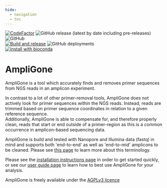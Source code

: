 ```yaml
---
hide:
  - navigation
  - toc
---
```


[![CodeFactor](https://www.codefactor.io/repository/github/rivm-bioinformatics/ampligone/badge)](https://www.codefactor.io/repository/github/rivm-bioinformatics/ampligone)
![GitHub release (latest by date including pre-releases)](https://img.shields.io/github/v/release/RIVM-bioinformatics/AmpliGone?include_prereleases)
![GitHub](https://img.shields.io/github/license/RIVM-bioinformatics/AmpliGone)  
[![Build and release](https://github.com/RIVM-bioinformatics/AmpliGone/actions/workflows/release.yml/badge.svg)](https://github.com/RIVM-bioinformatics/AmpliGone/actions/workflows/release.yml)
![GitHub deployments](https://img.shields.io/github/deployments/RIVM-bioinformatics/AmpliGone/github-pages?label=Documentation%20deployment)  
[![install with bioconda](https://img.shields.io/badge/install%20with-bioconda-brightgreen.svg?style=flat)](http://bioconda.github.io/recipes/ampligone/README.html)


# AmpliGone

AmpliGone is a tool which accurately finds and removes primer sequences from NGS reads in an amplicon experiment.

In contrast to a lot of other primer-removal tools, AmpliGone does not actively look for primer sequences within the NGS reads. Instead, reads are trimmed based on primer sequence coordinates in relation to a given reference sequence.  
Additionally, AmpliGone is able to compensate for, and therefore properly clean, reads that start or end outside of a primer-region as this is a common occurrence in amplicon-based sequencing data.

AmpliGone is build and tested with Nanopore and Illumina data (fastq) in mind and supports both 'end-to-end' as well as 'end-to-mid' amplicons to be cleaned. Please see [this page](amplicon-types.md) to learn more about this terminology.

Please see the [installation instructions page](installation.md) in order to get started quickly, or see our [user guide page](user-guide.md) to learn how to best use AmpliGone for your analysis.

AmpliGone is freely available under the [AGPLv3 licence](https://www.gnu.org/licenses/agpl-3.0.en.html) 